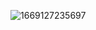 ![1669127235697](https://user-images.githubusercontent.com/3909046/205880179-af74ab1a-916f-4bf2-b777-3811ca9c5998.jpeg)
